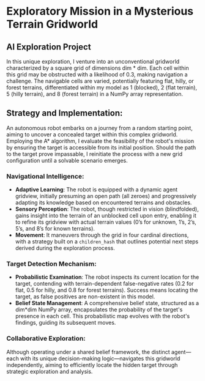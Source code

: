 # Exploratory Mission in a Mysterious Terrain Gridworld
## AI Exploration Project

In this unique exploration, I venture into an unconventional gridworld characterized by a square grid of dimensions dim * dim. Each cell within this grid may be obstructed with a likelihood of 0.3, making navigation a challenge. The navigable cells are varied, potentially featuring flat, hilly, or forest terrains, differentiated within my model as 1 (blocked), 2 (flat terrain), 5 (hilly terrain), and 8 (forest terrain) in a NumPy array representation.

## Strategy and Implementation:
An autonomous robot embarks on a journey from a random starting point, aiming to uncover a concealed target within this complex gridworld. Employing the A* algorithm, I evaluate the feasibility of the robot's mission by ensuring the target is accessible from its initial position. Should the path to the target prove impassable, I reinitiate the process with a new grid configuration until a solvable scenario emerges.

### Navigational Intelligence:
- **Adaptive Learning**: The robot is equipped with a dynamic agent gridview, initially presuming an open path (all zeroes) and progressively adapting its knowledge based on encountered terrains and obstacles.
- **Sensory Perception**: The robot, though restricted in vision (blindfolded), gains insight into the terrain of an unblocked cell upon entry, enabling it to refine its gridview with actual terrain values (0’s for unknown, 1’s, 2’s, 5’s, and 8’s for known terrains).
- **Movement**: It maneuvers through the grid in four cardinal directions, with a strategy built on a `children_hash` that outlines potential next steps derived during the exploration process.

### Target Detection Mechanism:
- **Probabilistic Examination**: The robot inspects its current location for the target, contending with terrain-dependent false-negative rates (0.2 for flat, 0.5 for hilly, and 0.8 for forest terrains). Success means locating the target, as false positives are non-existent in this model.
- **Belief State Management**: A comprehensive belief state, structured as a dim*dim NumPy array, encapsulates the probability of the target's presence in each cell. This probabilistic map evolves with the robot's findings, guiding its subsequent moves.

### Collaborative Exploration:
Although operating under a shared belief framework, the distinct agent—each with its unique decision-making logic—navigates this gridworld independently, aiming to efficiently locate the hidden target through strategic exploration and analysis.
